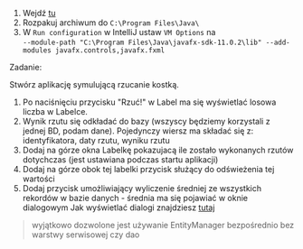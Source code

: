 1. Wejdź [tu](https://gluonhq.com/download/javafx-11-0-2-sdk-windows/)
2. Rozpakuj archiwum do `C:\Program Files\Java\`
3. W `Run configuration` w IntelliJ ustaw `VM Options` na  
```--module-path "C:\Program Files\Java\javafx-sdk-11.0.2\lib" --add-modules javafx.controls,javafx.fxml```

Zadanie:

Stwórz aplikację symulującą rzucanie kostką.
1. Po naciśnięciu przycisku "Rzuć!" w Label ma się wyświetlać losowa liczba w Labelce.
2. Wynik rzutu się odkładać do bazy (wszyscy będziemy korzystali z jednej BD, podam dane).
Pojedynczy wiersz ma składać się z:
identyfikatora, daty rzutu, wyniku rzutu 
4. Dodaj na górze okna Labelkę pokazujacą ile zostało wykonanych rzutów dotychczas (jest ustawiana podczas startu aplikacji)
5. Dodaj na górze obok tej labelki przycisk służący do odświeżenia tej wartości
6. Dodaj przycisk umożliwiający wyliczenie średniej ze wszystkich rekordów w bazie danych - średnia ma się pojawiać w oknie dialogowym
Jak wyświetlać dialogi znajdziesz [tutaj](https://code.makery.ch/blog/javafx-dialogs-official/)

> wyjątkowo dozwolone jest używanie EntityManager bezpośrednio bez warstwy serwisowej czy dao
